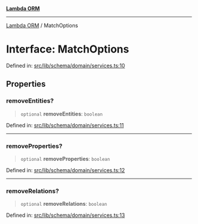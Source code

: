 [**Lambda ORM**](../README.md)

***

[Lambda ORM](../README.md) / MatchOptions

# Interface: MatchOptions

Defined in: [src/lib/schema/domain/services.ts:10](https://github.com/lambda-orm/lambdaorm-base/blob/54d568062b637a6aed5442a048b140146d1f573b/src/lib/schema/domain/services.ts#L10)

## Properties

### removeEntities?

> `optional` **removeEntities**: `boolean`

Defined in: [src/lib/schema/domain/services.ts:11](https://github.com/lambda-orm/lambdaorm-base/blob/54d568062b637a6aed5442a048b140146d1f573b/src/lib/schema/domain/services.ts#L11)

***

### removeProperties?

> `optional` **removeProperties**: `boolean`

Defined in: [src/lib/schema/domain/services.ts:12](https://github.com/lambda-orm/lambdaorm-base/blob/54d568062b637a6aed5442a048b140146d1f573b/src/lib/schema/domain/services.ts#L12)

***

### removeRelations?

> `optional` **removeRelations**: `boolean`

Defined in: [src/lib/schema/domain/services.ts:13](https://github.com/lambda-orm/lambdaorm-base/blob/54d568062b637a6aed5442a048b140146d1f573b/src/lib/schema/domain/services.ts#L13)
